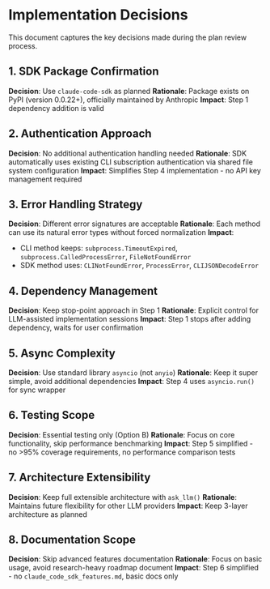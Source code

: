 # Implementation Decisions

This document captures the key decisions made during the plan review process.

## 1. SDK Package Confirmation
**Decision**: Use `claude-code-sdk` as planned
**Rationale**: Package exists on PyPI (version 0.0.22+), officially maintained by Anthropic
**Impact**: Step 1 dependency addition is valid

## 2. Authentication Approach
**Decision**: No additional authentication handling needed
**Rationale**: SDK automatically uses existing CLI subscription authentication via shared file system configuration
**Impact**: Simplifies Step 4 implementation - no API key management required

## 3. Error Handling Strategy
**Decision**: Different error signatures are acceptable
**Rationale**: Each method can use its natural error types without forced normalization
**Impact**: 
- CLI method keeps: `subprocess.TimeoutExpired`, `subprocess.CalledProcessError`, `FileNotFoundError`
- SDK method uses: `CLINotFoundError`, `ProcessError`, `CLIJSONDecodeError`

## 4. Dependency Management
**Decision**: Keep stop-point approach in Step 1
**Rationale**: Explicit control for LLM-assisted implementation sessions
**Impact**: Step 1 stops after adding dependency, waits for user confirmation

## 5. Async Complexity
**Decision**: Use standard library `asyncio` (not `anyio`)
**Rationale**: Keep it super simple, avoid additional dependencies
**Impact**: Step 4 uses `asyncio.run()` for sync wrapper

## 6. Testing Scope
**Decision**: Essential testing only (Option B)
**Rationale**: Focus on core functionality, skip performance benchmarking
**Impact**: Step 5 simplified - no >95% coverage requirements, no performance comparison tests

## 7. Architecture Extensibility
**Decision**: Keep full extensible architecture with `ask_llm()`
**Rationale**: Maintains future flexibility for other LLM providers
**Impact**: Keep 3-layer architecture as planned

## 8. Documentation Scope
**Decision**: Skip advanced features documentation
**Rationale**: Focus on basic usage, avoid research-heavy roadmap document
**Impact**: Step 6 simplified - no `claude_code_sdk_features.md`, basic docs only
